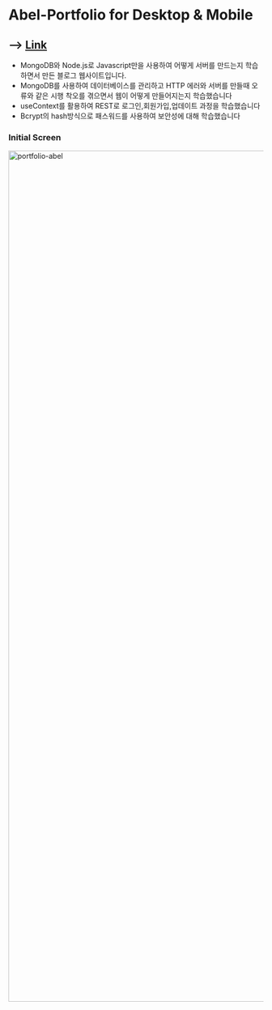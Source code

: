 # Abel-Portfolio for Desktop & Mobile

## --> [Link](https://portfolio-abel.netlify.app/)

- MongoDB와 Node.js로 Javascript만을 사용하여 어떻게 서버를 만드는지 학습하면서 만든 블로그 웹사이트입니다.
- MongoDB를 사용하여 데이터베이스를 관리하고 HTTP 에러와 서버를 만들때 오류와 같은 시행 착오를 겪으면서 웹이 어떻게 만들어지는지 학습했습니다
- useContext를 활용하여 REST로 로그인,회원가입,업데이트 과정을 학습했습니다
- Bcrypt의 hash방식으로 패스워드를 사용하여 보안성에 대해 학습했습니다

### Initial Screen
<img width="1680" alt="portfolio-abel" src="https://user-images.githubusercontent.com/91298955/161950835-9dc3aeb8-520b-4f48-b450-4f70e29a20f8.png">

